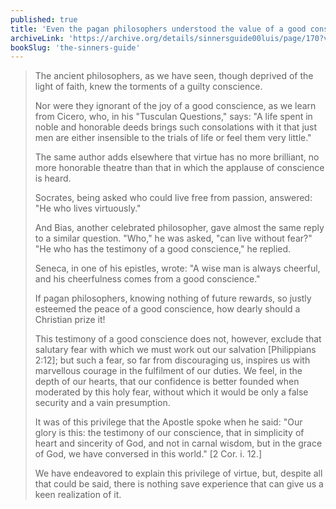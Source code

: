 ```yaml
---
published: true
title: 'Even the pagan philosophers understood the value of a good conscience, and the torment of a guilty one'
archiveLink: 'https://archive.org/details/sinnersguide00luis/page/170?view=theater'
bookSlug: 'the-sinners-guide'
---
```


> The ancient philosophers, as we have seen, though deprived of the light of faith, knew the torments of a guilty conscience.
> 
> Nor were they ignorant of the joy of a good conscience, as we learn from Cicero, who, in his "Tusculan Questions," says: "A life spent in noble and honorable deeds brings such consolations with it that just men are either insensible to the trials of life or feel them very little."
> 
> The same author adds elsewhere that virtue has no more brilliant, no more honorable theatre than that in which the applause of conscience is heard.
> 
> Socrates, being asked who could live free from passion, answered: "He who lives virtuously."
> 
> And Bias, another celebrated philosopher, gave almost the same reply to a similar question. "Who," he was asked, "can live without fear?" "He who has the testimony of a good conscience," he replied.
> 
> Seneca, in one of his epistles, wrote: "A wise man is always cheerful, and his cheerfulness comes from a good conscience."
> 
> If pagan philosophers, knowing nothing of future rewards, so justly esteemed the peace of a good conscience, how dearly should a Christian prize it!
> 
> This testimony of a good conscience does not, however, exclude that salutary fear with which we must work out our salvation [Philippians 2:12]; but such a fear, so far from discouraging us, inspires us with marvellous courage in the fulfilment of our duties. We feel, in the depth of our hearts, that our confidence is better founded when moderated by this holy fear, without which it would be only a false security and a vain presumption.
> 
> It was of this privilege that the Apostle spoke when he said: "Our glory is this: the testimony of our conscience, that in simplicity of heart and sincerity of God, and not in carnal wisdom, but in the grace of God, we have conversed in this world." [2 Cor. i. 12.]
> 
> We have endeavored to explain this privilege of virtue, but, despite all that could be said, there is nothing save experience that can give us a keen realization of it.

